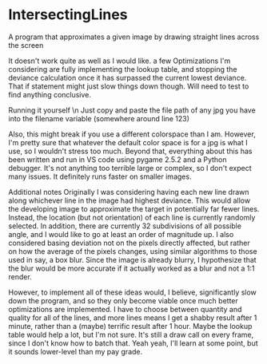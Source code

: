 # IntersectingLines
A program that approximates a given image by drawing straight lines across the screen

It doesn't work quite as well as I would like. a few Optimizations I'm considering are fully implementing the lookup table, and stopping the deviance calculation once it has surpassed the current lowest deviance. That if statement might just slow things down though. Will need to test to find anything conclusive.


Running it yourself \n
Just copy and paste the file path of any jpg you have into the filename variable (somewhere around line 123)

Also, this might break if you use a different colorspace than I am. However, I'm pretty sure that whatever the default color space is for a jpg is what I use, so I wouldn't stress too much. Beyond that, everything about this has been written and run in VS code using pygame 2.5.2 and a Python debugger. It's not anything too terrible large or complex, so I don't expect many issues.
It definitely runs faster on smaller images.



Additional notes
Originally I was considering having each new line drawn along whichever line in the image had highest deviance. This would allow the developing image to approximate the target in potentially far fewer lines. Instead, the location (but not orientation) of each line is currently randomly selected. In addition, there are currently 32 subdivisions of all possible angle, and I would like to go at least an order of magnitude up. I also considered basing deviation not on the pixels directly affected, but rather on how the average of the pixels changes, using similar algorithms to those used in say, a box blur. Since the image is already blurry, I hypothesize that the blur would be more accurate if it actually worked as a blur and not a 1:1 render.

However, to implement all of these ideas would, I believe, significantly slow down the program, and so they only become viable once much better optimizations are implemented. I have to choose between quantity and quality for all of the lines, and more lines means I get a shabby result after 1 minute, rather than a (maybe) terrific result after 1 hour. Maybe the lookup table would help a lot, but I'm not sure. It's still a draw call on every frame, since I don't know how to batch that. Yeah yeah, I'll learn at some point, but it sounds lower-level than my pay grade.

